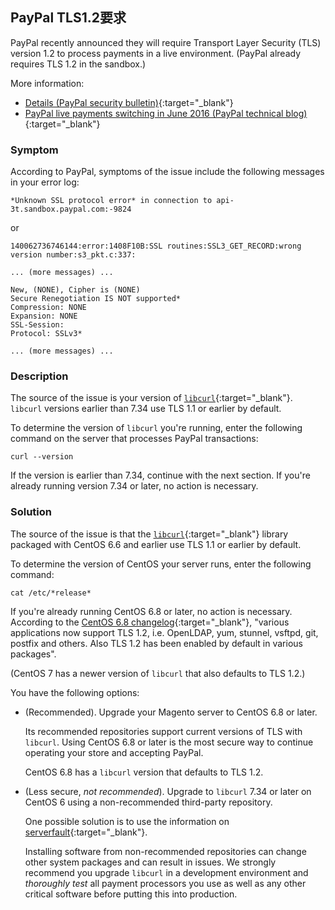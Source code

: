 <div markdown="1">

## PayPal TLS1.2要求
PayPal recently announced they will require Transport Layer Security (TLS) version 1.2 to process payments in a live environment. (PayPal already requires TLS 1.2 in the sandbox.)

More information:

*	[Details (PayPal security bulletin)](https://www.paypal.com/uk/webapps/mpp/ssl-security-update){:target="_blank"} 
*	[PayPal live payments switching in June 2016 (PayPal technical blog)](https://devblog.paypal.com/upcoming-security-changes-notice/#tls){:target="_blank"} 

### Symptom
According to PayPal, symptoms of the issue include the following messages in your error log:

	*Unknown SSL protocol error* in connection to api-3t.sandbox.paypal.com:-9824

or

	140062736746144:error:1408F10B:SSL routines:SSL3_GET_RECORD:wrong version number:s3_pkt.c:337:
	
	... (more messages) ...
	
	New, (NONE), Cipher is (NONE)
	Secure Renegotiation IS NOT supported*
	Compression: NONE
	Expansion: NONE
	SSL-Session:
	Protocol: SSLv3*

	... (more messages) ...

### Description
The source of the issue is your version of [`libcurl`](https://curl.haxx.se/libcurl/c/CURLOPT_SSLVERSION.html){:target="_blank"}. `libcurl` versions earlier than 7.34 use TLS 1.1 or earlier by default. 

To determine the version of `libcurl` you're running, enter the following command on the server that processes PayPal transactions:

	curl --version

If the version is earlier than 7.34, continue with the next section. If you're already running version 7.34 or later, no action is necessary.

### Solution
The source of the issue is that the [`libcurl`](https://curl.haxx.se/libcurl/c/CURLOPT_SSLVERSION.html){:target="_blank"} library packaged with CentOS 6.6 and earlier use TLS 1.1 or earlier by default. 

To determine the version of CentOS your server runs, enter the following command:

	cat /etc/*release*

If you're already running CentOS 6.8 or later, no action is necessary. According to the [CentOS 6.8 changelog](https://wiki.centos.org/Manuals/ReleaseNotes/CentOS6.8){:target="_blank"}, "various applications now support TLS 1.2, i.e. OpenLDAP, yum, stunnel, vsftpd, git, postfix and others. Also TLS 1.2 has been enabled by default in various packages".

(CentOS 7 has a newer version of `libcurl` that also defaults to TLS 1.2.)

You have the following options:

*	(Recommended). Upgrade your Magento server to CentOS 6.8 or later. 

	Its recommended repositories support current versions of TLS with `libcurl`. Using CentOS 6.8 or later is the most secure way to continue operating your store and accepting PayPal.

	CentOS 6.8 has a `libcurl` version that defaults to TLS 1.2. 

*	(Less secure, *not recommended*). Upgrade to `libcurl` 7.34 or later on CentOS 6 using a non-recommended third-party repository.

	One possible solution is to use the information on [serverfault](http://serverfault.com/questions/321321/upgrade-curl-to-latest-on-centos){:target="_blank"}.

	<div class="bs-callout bs-callout-warning">
    	<p>Installing software from non-recommended repositories can change other system packages and can result in issues. We strongly recommend you upgrade <code>libcurl</code> in a development environment and <em>thoroughly test</em> all payment processors you use as well as any other critical software before putting this into production.</p>
	</div>